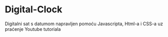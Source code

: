# Digital-Clock
Digitalni sat s datumom napravljen pomoću Javascripta, Html-a i CSS-a uz praćenje Youtube tutoriala
